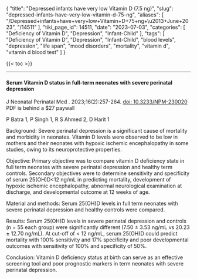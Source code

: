 {
    "title": "Depressed infants have very low Vitamin D (7.5 ng)",
    "slug": "depressed-infants-have-very-low-vitamin-d-75-ng",
    "aliases": [
        "/Depressed+infants+have+very+low+Vitamin+D+75+ng+\u2013+June+2023",
        "/14511"
    ],
    "tiki_page_id": 14511,
    "date": "2023-07-03",
    "categories": [
        "Deficiency of Vitamin D",
        "Depression",
        "Infant-Child"
    ],
    "tags": [
        "Deficiency of Vitamin D",
        "Depression",
        "Infant-Child",
        "blood levels",
        "depression",
        "life span",
        "mood disorders",
        "mortality",
        "vitamin d",
        "vitamin d blood test"
    ]
}


{{< toc >}} 

---

#### Serum Vitamin D status in full-term neonates with severe perinatal depression

J Neonatal Perinatal Med . 2023;16(2):257-264. [doi: 10.3233/NPM-230020](https://doi.org/10.3233/NPM-230020) PDF is behind a $27 paywall

P Batra 1, P Singh 1, R S Ahmed 2, D Harit 1

Background: Severe perinatal depression is a significant cause of mortality and morbidity in neonates. Vitamin D levels were observed to be low in mothers and their neonates with hypoxic ischemic encephalopathy in some studies, owing to its neuroprotective properties.

Objective: Primary objective was to compare vitamin D deficiency state in full term neonates with severe perinatal depression and healthy term controls. Secondary objectives were to determine sensitivity and specificity of serum 25(OH)D<12 ng/mL in predicting mortality, development of hypoxic ischemic encephalopathy, abnormal neurological examination at discharge, and developmental outcome at 12 weeks of age.

Material and methods: Serum 25(OH)D levels in full term neonates with severe perinatal depression and healthy controls were compared.

Results: Serum 25(OH)D levels in severe perinatal depression and controls (n = 55 each group) were significantly different (7.50 ± 3.53 ng/mL vs 20.23 ± 12.70 ng/mL). At cut-off of < 12 ng/mL, serum 25(OH)D could predict mortality with 100% sensitivity and 17% specificity and poor developmental outcomes with sensitivity of 100% and specificity of 50%.

Conclusion: Vitamin D deficiency status at birth can serve as an effective screening tool and poor prognostic markers in term neonates with severe perinatal depression.